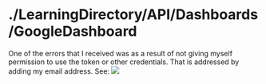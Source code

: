 # ./LearningDirectory/API/Dashboards/GoogleDashboard

One of the errors that I received was as a result of not giving myself permission to use the token or other credentials. That is addressed by adding my email address. See:
![](OAuth_consent_screen.png.png)